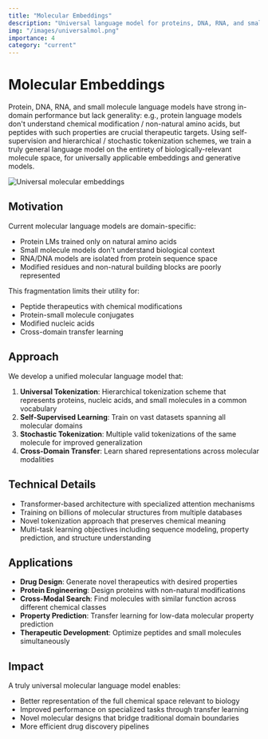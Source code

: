 ```yaml
---
title: "Molecular Embeddings"
description: "Universal language model for proteins, DNA, RNA, and small molecules"
img: "/images/universalmol.png"
importance: 4
category: "current"
---
```


# Molecular Embeddings

Protein, DNA, RNA, and small molecule language models have strong in-domain performance but lack generality: e.g., protein language models don't understand chemical modification / non-natural amino acids, but peptides with such properties are crucial therapeutic targets. Using self-supervision and hierarchical / stochastic tokenization schemes, we train a truly general language model on the entirety of biologically-relevant molecule space, for universally applicable embeddings and generative models.

![Universal molecular embeddings](/images/universalmol.png)

## Motivation

Current molecular language models are domain-specific:
- Protein LMs trained only on natural amino acids
- Small molecule models don't understand biological context
- RNA/DNA models are isolated from protein sequence space
- Modified residues and non-natural building blocks are poorly represented

This fragmentation limits their utility for:
- Peptide therapeutics with chemical modifications
- Protein-small molecule conjugates
- Modified nucleic acids
- Cross-domain transfer learning

## Approach

We develop a unified molecular language model that:

1. **Universal Tokenization**: Hierarchical tokenization scheme that represents proteins, nucleic acids, and small molecules in a common vocabulary
2. **Self-Supervised Learning**: Train on vast datasets spanning all molecular domains
3. **Stochastic Tokenization**: Multiple valid tokenizations of the same molecule for improved generalization
4. **Cross-Domain Transfer**: Learn shared representations across molecular modalities

## Technical Details

- Transformer-based architecture with specialized attention mechanisms
- Training on billions of molecular structures from multiple databases
- Novel tokenization approach that preserves chemical meaning
- Multi-task learning objectives including sequence modeling, property prediction, and structure understanding

## Applications

- **Drug Design**: Generate novel therapeutics with desired properties
- **Protein Engineering**: Design proteins with non-natural modifications
- **Cross-Modal Search**: Find molecules with similar function across different chemical classes
- **Property Prediction**: Transfer learning for low-data molecular property prediction
- **Therapeutic Development**: Optimize peptides and small molecules simultaneously

## Impact

A truly universal molecular language model enables:
- Better representation of the full chemical space relevant to biology
- Improved performance on specialized tasks through transfer learning
- Novel molecular designs that bridge traditional domain boundaries
- More efficient drug discovery pipelines